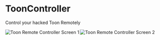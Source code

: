 # ToonController
Control your hacked Toon Remotely

<img src="" align="left" alt="Toon Remote Controller Screen 1">

<img src="" align="left" alt="Toon Remote Controller Screen 2">

